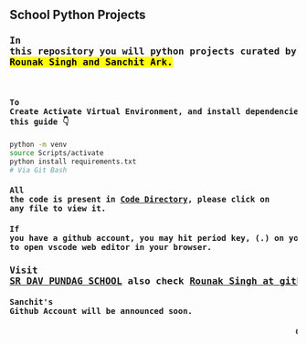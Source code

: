 ## School Python Projects

### <pre>In this repository you will python projects curated by efforts of <mark>Rounak Singh and Sanchit Ark.</mark></pre>

<br />

#### <pre>To Create Activate Virtual Environment, and install dependencies follow this guide 👇</pre>
```sh
python -m venv
source Scripts/activate
python install requirements.txt
# Via Git Bash
```

#### <pre>All the code is present in [Code Directory](), please click on any file to view it.</pre>

#### <pre>If you have a github account, you may hit period key, (.) on your keyboard to open vscode web editor in your browser.</pre>

### <pre>Visit [SR DAV PUNDAG SCHOOL](http://srdavpundag.org/) also check [Rounak Singh at github](https://github.com/rounaksingh557) </pre>

#### <pre>Sanchit's Github Account will be announced soon.</pre>

#### <pre><marquee>Credit: Rounak and Sanchit, special Thanks: Mr. Sudhanshu Srivastav Sir.</marquee> </pre>
